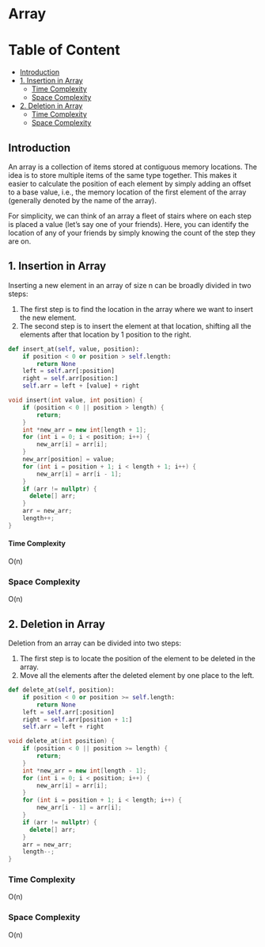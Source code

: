 <h1>Array</h1>

<h1>Table of Content</h1>

- [Introduction](#introduction)
- [1. Insertion in Array](#1-insertion-in-array)
    - [Time Complexity](#time-complexity)
  - [Space Complexity](#space-complexity)
- [2. Deletion in Array](#2-deletion-in-array)
  - [Time Complexity](#time-complexity-1)
  - [Space Complexity](#space-complexity-1)

## Introduction
An array is a collection of items stored at contiguous memory locations. The idea is to store multiple items of the same type together. This makes it easier to calculate the position of each element by simply adding an offset to a base value, i.e., the memory location of the first element of the array (generally denoted by the name of the array).

For simplicity, we can think of an array a fleet of stairs where on each step is placed a value (let’s say one of your friends). Here, you can identify the location of any of your friends by simply knowing the count of the step they are on.

## 1. Insertion in Array
Inserting a new element in an array of size n can be broadly divided in two steps:

1. The first step is to find the location in the array where we want to insert the new element. 
2. The second step is to insert the element at that location, shifting all the elements after that location by 1 position to the right.

```python
def insert_at(self, value, position):
    if position < 0 or position > self.length:
        return None
    left = self.arr[:position]
    right = self.arr[position:]
    self.arr = left + [value] + right
```
```cpp
void insert(int value, int position) {
    if (position < 0 || position > length) {
        return;
    }
    int *new_arr = new int[length + 1];
    for (int i = 0; i < position; i++) {
        new_arr[i] = arr[i];
    }
    new_arr[position] = value;
    for (int i = position + 1; i < length + 1; i++) {
        new_arr[i] = arr[i - 1];
    }
    if (arr != nullptr) {
      delete[] arr;
    }
    arr = new_arr;
    length++;
}
```
#### Time Complexity
O(n)
### Space Complexity
O(n)

## 2. Deletion in Array
Deletion from an array can be divided into two steps:

1. The first step is to locate the position of the element to be deleted in the array.
2. Move all the elements after the deleted element by one place to the left.

```python
def delete_at(self, position):
    if position < 0 or position >= self.length:
        return None
    left = self.arr[:position]
    right = self.arr[position + 1:]
    self.arr = left + right
```
```cpp
void delete_at(int position) {
    if (position < 0 || position >= length) {
        return;
    }
    int *new_arr = new int[length - 1];
    for (int i = 0; i < position; i++) {
        new_arr[i] = arr[i];
    }
    for (int i = position + 1; i < length; i++) {
        new_arr[i - 1] = arr[i];
    }
    if (arr != nullptr) {
      delete[] arr;
    }
    arr = new_arr;
    length--;
}
```
### Time Complexity
  O(n)
### Space Complexity
  O(n)